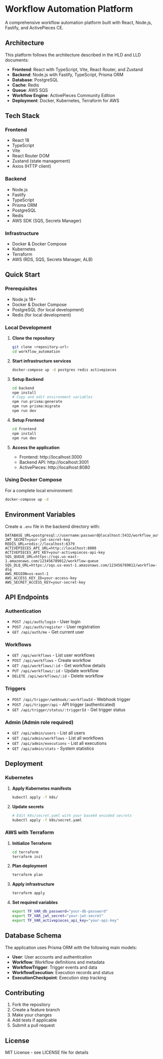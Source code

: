 # Workflow Automation Platform

A comprehensive workflow automation platform built with React, Node.js, Fastify, and ActivePieces CE.

## Architecture

This platform follows the architecture described in the HLD and LLD documents:

- **Frontend**: React with TypeScript, Vite, React Router, and Zustand
- **Backend**: Node.js with Fastify, TypeScript, Prisma ORM
- **Database**: PostgreSQL
- **Cache**: Redis
- **Queue**: AWS SQS
- **Workflow Engine**: ActivePieces Community Edition
- **Deployment**: Docker, Kubernetes, Terraform for AWS

## Tech Stack

### Frontend
- React 18
- TypeScript
- Vite
- React Router DOM
- Zustand (state management)
- Axios (HTTP client)

### Backend
- Node.js
- Fastify
- TypeScript
- Prisma ORM
- PostgreSQL
- Redis
- AWS SDK (SQS, Secrets Manager)

### Infrastructure
- Docker & Docker Compose
- Kubernetes
- Terraform
- AWS (RDS, SQS, Secrets Manager, ALB)

## Quick Start

### Prerequisites
- Node.js 18+
- Docker & Docker Compose
- PostgreSQL (for local development)
- Redis (for local development)

### Local Development

1. **Clone the repository**
   ```bash
   git clone <repository-url>
   cd workflow_automation
   ```

2. **Start infrastructure services**
   ```bash
   docker-compose up -d postgres redis activepieces
   ```

3. **Setup Backend**
   ```bash
   cd backend
   npm install
   # Copy and edit environment variables
   npm run prisma:generate
   npm run prisma:migrate
   npm run dev
   ```

4. **Setup Frontend**
   ```bash
   cd frontend
   npm install
   npm run dev
   ```

5. **Access the application**
   - Frontend: http://localhost:3000
   - Backend API: http://localhost:3001
   - ActivePieces: http://localhost:8080

### Using Docker Compose

For a complete local environment:

```bash
docker-compose up -d
```

## Environment Variables

Create a `.env` file in the backend directory with:

```
DATABASE_URL=postgresql://username:password@localhost:5432/workflow_automation
JWT_SECRET=your-jwt-secret-key
REDIS_URL=redis://localhost:6379
ACTIVEPIECES_API_URL=http://localhost:8080
ACTIVEPIECES_API_KEY=your-activepieces-api-key
SQS_QUEUE_URL=https://sqs.us-east-1.amazonaws.com/123456789012/workflow-queue
SQS_DLQ_URL=https://sqs.us-east-1.amazonaws.com/123456789012/workflow-dlq
AWS_REGION=us-east-1
AWS_ACCESS_KEY_ID=your-access-key
AWS_SECRET_ACCESS_KEY=your-secret-key
```

## API Endpoints

### Authentication
- `POST /api/auth/login` - User login
- `POST /api/auth/register` - User registration
- `GET /api/auth/me` - Get current user

### Workflows
- `GET /api/workflows` - List user workflows
- `POST /api/workflows` - Create workflow
- `GET /api/workflows/:id` - Get workflow details
- `PUT /api/workflows/:id` - Update workflow
- `DELETE /api/workflows/:id` - Delete workflow

### Triggers
- `POST /api/trigger/webhook/:workflowId` - Webhook trigger
- `POST /api/trigger/api` - API trigger (authenticated)
- `GET /api/trigger/status/:triggerId` - Get trigger status

### Admin (Admin role required)
- `GET /api/admin/users` - List all users
- `GET /api/admin/workflows` - List all workflows
- `GET /api/admin/executions` - List all executions
- `GET /api/admin/stats` - System statistics

## Deployment

### Kubernetes

1. **Apply Kubernetes manifests**
   ```bash
   kubectl apply -f k8s/
   ```

2. **Update secrets**
   ```bash
   # Edit k8s/secret.yaml with your base64 encoded secrets
   kubectl apply -f k8s/secret.yaml
   ```

### AWS with Terraform

1. **Initialize Terraform**
   ```bash
   cd terraform
   terraform init
   ```

2. **Plan deployment**
   ```bash
   terraform plan
   ```

3. **Apply infrastructure**
   ```bash
   terraform apply
   ```

4. **Set required variables**
   ```bash
   export TF_VAR_db_password="your-db-password"
   export TF_VAR_jwt_secret="your-jwt-secret"
   export TF_VAR_activepieces_api_key="your-api-key"
   ```

## Database Schema

The application uses Prisma ORM with the following main models:

- **User**: User accounts and authentication
- **Workflow**: Workflow definitions and metadata
- **WorkflowTrigger**: Trigger events and data
- **WorkflowExecution**: Execution records and status
- **ExecutionCheckpoint**: Execution step tracking

## Contributing

1. Fork the repository
2. Create a feature branch
3. Make your changes
4. Add tests if applicable
5. Submit a pull request

## License


MIT License - see LICENSE file for details 